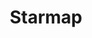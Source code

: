 ---
title: "Starmap"
type: Miscellaneous
tags: []
description: "Auriga, the Pleiades and other clusters in the night sky."
image: /assets/images/gallery/starmap/thumb.jpg
telescope: Sony ILCE-6300
length: "16mm"
aperture: "4.57mm"
folder: starmap
exposure: 30
lights: 15
sessions: 1
firstCapture: 2021-11-19
lastCapture:
noannotations: true
---